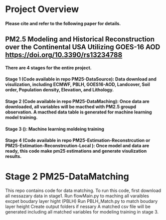 # Project Overview 
#### Please cite and refer to the following paper for details.
## PM2.5 Modeling and Historical Reconstruction over the Continental USA Utilizing GOES-16 AOD https://doi.org/10.3390/rs13234788 
#### There are 4 stages for the entire project.
#### Stage 1 (Code available in repo PM25-DataSource): Data download and visulization, including ECMWF, PBLH, GOES16-AOD, Landcover, Soil order, Population density, Elevation, and Lithology.
#### Stage 2 (Code available in repo PM25-DataMaching): Once data are downloaded, all variables will be macthed with PM2.5 groupd observation. A macthed data table is generated for machine learning model training.
#### Stage 3 (): Machine learning moldeing training
#### Stage 4 (Code available in repo PM25-Estimation-Reconstrcution or PM25-Estimation-Reconstrcution-Local ): Once model and data are ready, this code make pm25 estimations and generate visulization results.

# Stage 2 PM25-DataMatching 
This repo contains code for data matching. To run this code, first download all nessazary data in stage1. 
Run flowMain.py to maching all varaibles excpet boudary layer hight (PBLH)
Run PBLH_Match.py to match boudary layer height
Create output folders if nessary
A matched csv file will be generated including all matched variables for modeling training in stage 3. 
